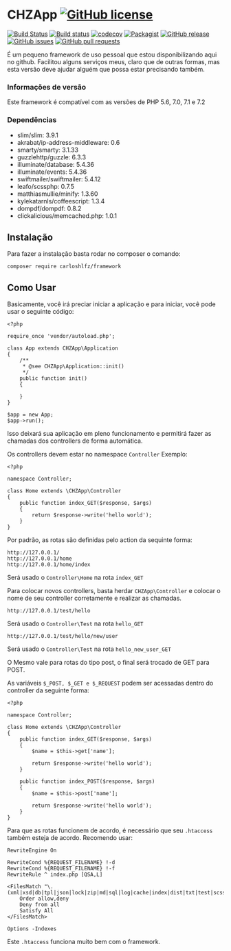 # CHZApp [![GitHub license](https://img.shields.io/github/license/carloshenrq/chzapp.svg)](https://github.com/carloshenrq/chzapp/blob/master/LICENSE)

[![Build Status](https://travis-ci.com/carloshenrq/chzapp.svg?branch=master)](https://travis-ci.com/carloshenrq/chzapp) [![Build status](https://ci.appveyor.com/api/projects/status/mf73tqydrwalg8gw/branch/master?svg=true)](https://ci.appveyor.com/project/carloshenrq/chzapp/branch/master) [![codecov](https://codecov.io/gh/carloshenrq/chzapp/branch/master/graph/badge.svg)](https://codecov.io/gh/carloshenrq/chzapp) [![Packagist](https://img.shields.io/packagist/v/carloshlfz/framework.svg)](https://packagist.org/packages/carloshlfz/framework) [![GitHub release](https://img.shields.io/github/release/carloshenrq/chzapp.svg)](https://github.com/carloshenrq/chzapp/releases) [![GitHub issues](https://img.shields.io/github/issues/carloshenrq/chzapp.svg)](https://github.com/carloshenrq/chzapp/issues)
[![GitHub pull requests](https://img.shields.io/github/issues-pr/carloshenrq/chzapp.svg)](https://github.com/carloshenrq/chzapp/pulls)

É um pequeno framework de uso pessoal que estou disponibilizando aqui no github. Facilitou alguns serviços meus, claro que de outras formas, mas esta versão deve ajudar alguém que possa estar precisando também.

### Informações de versão

Este framework é compatível com as versões de PHP 5.6, 7.0, 7.1 e 7.2

### Dependências

* slim/slim: 3.9.1
* akrabat/ip-address-middleware: 0.6
* smarty/smarty: 3.1.33
* guzzlehttp/guzzle: 6.3.3
* illuminate/database: 5.4.36
* illuminate/events: 5.4.36
* swiftmailer/swiftmailer: 5.4.12
* leafo/scssphp: 0.7.5
* matthiasmullie/minify: 1.3.60
* kylekatarnls/coffeescript: 1.3.4
* dompdf/dompdf: 0.8.2
* clickalicious/memcached.php: 1.0.1

## Instalação

Para fazer a instalação basta rodar no composer o comando:

    composer require carloshlfz/framework

## Como Usar

Basicamente, você irá preciar iniciar a aplicação e para iniciar, você pode usar o seguinte código:

    <?php

    require_once 'vendor/autoload.php';

    class App extends CHZApp\Application
    {
        /**
         * @see CHZApp\Application::init()
         */
        public function init()
        {

        }
    }

    $app = new App;
    $app->run();

Isso deixará sua aplicação em pleno funcionamento e permitirá fazer as chamadas dos controllers de forma automática.

Os controllers devem estar no namespace `Controller`
Exemplo:

    <?php

    namespace Controller;

    class Home extends \CHZApp\Controller
    {
        public function index_GET($response, $args)
        {
            return $response->write('hello world');
        }
    }

Por padrão, as rotas são definidas pelo action da sequinte forma:

    http://127.0.0.1/
    http://127.0.0.1/home
    http://127.0.0.1/home/index

Será usado o `Controller\Home` na rota `index_GET`

Para colocar novos controllers, basta herdar `CHZApp\Controller` e colocar o nome de seu controller corretamente e realizar as chamadas.

    http://127.0.0.1/test/hello

Será usado o `Controller\Test` na rota `hello_GET`

    http://127.0.0.1/test/hello/new/user

Será usado o `Controller\Test` na rota `hello_new_user_GET`

O Mesmo vale para rotas do tipo post, o final será trocado de GET para POST.

As variáveis `$_POST, $_GET e $_REQUEST` podem ser acessadas dentro do controller da seguinte forma:

    <?php

    namespace Controller;

    class Home extends \CHZApp\Controller
    {
        public function index_GET($response, $args)
        {
            $name = $this->get['name'];

            return $response->write('hello world');
        }

        public function index_POST($response, $args)
        {
            $name = $this->post['name'];

            return $response->write('hello world');
        }
    }

Para que as rotas funcionem de acordo, é necessário que seu `.htaccess` também esteja de acordo. Recomendo usar:

    RewriteEngine On

    RewriteCond %{REQUEST_FILENAME} !-d
    RewriteCond %{REQUEST_FILENAME} !-f
    RewriteRule ^ index.php [QSA,L]

    <FilesMatch "\.(xml|xsd|db|tpl|json|lock|zip|md|sql|log|cache|index|dist|txt|test|scss|js|png|gif|jpg|jpeg|gitignore|yaml|bat)$">
        Order allow,deny
        Deny from all
        Satisfy All
    </FilesMatch>

    Options -Indexes

Este `.htaccess` funciona muito bem com o framework.